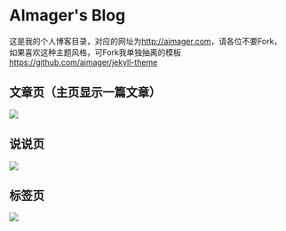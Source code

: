 # AImager's Blog

这是我的个人博客目录，对应的网址为<http://aimager.com>，请各位不要Fork，如果喜欢这种主题风格，可Fork我单独抽离的模板<https://github.com/aimager/jekyll-theme> 

## 文章页（主页显示一篇文章）

![](/media/img/README/homepage.png)

## 说说页

![](/media/img/README/feelings.png)

## 标签页

![](/media/img/README/tags.png)
